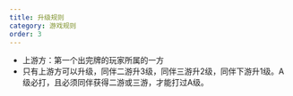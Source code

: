 ```yaml
---
title: 升级规则
category: 游戏规则
order: 3
---
```


+ 上游方：第一个出完牌的玩家所属的一方
+ 只有上游方可以升级，同伴二游升3级，同伴三游升2级，同伴下游升1级。A级必打，且必须同伴获得二游或三游，才能打过A级。

